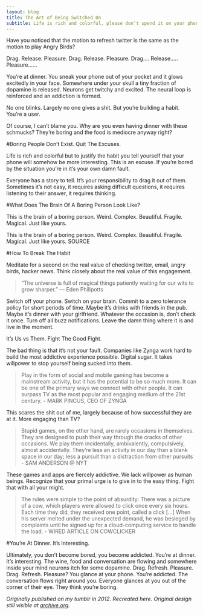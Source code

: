 ```yaml
---
layout: blog
title: The Art of Being Switched On
subtitle: Life is rich and colorful, please don’t spend it on your phone.
---
```


Have you noticed that the motion to refresh twitter is the same as the motion to play Angry Birds?

Drag. Release. Pleasure. Drag. Release. Pleasure. Drag…. Release….. Pleasure……

You’re at dinner. You sneak your phone out of your pocket and it glows excitedly in your face. Somewhere under your skull a tiny fraction of dopamine is released. Neurons get twitchy and excited. The neural loop is reinforced and an addiction is formed.

No one blinks. Largely no one gives a shit. But you’re building a habit. You’re a user.

Of course, I can’t blame you. Why are you even having dinner with these schmucks? They’re boring and the food is mediocre anyway right?

#Boring People Don’t Exist. Quit The Excuses.

Life is rich and colorful but to justify the habit you tell yourself that your phone will somehow be more interesting. This is an excuse. If you’re bored by the situation you’re in it’s your own damn fault.

Everyone has a story to tell. It’s your responsibility to drag it out of them. Sometimes it’s not easy, it requires asking difficult questions, it requires listening to their answer, it requires thinking.

#What Does The Brain Of A Boring Person Look Like?

This is the brain of a boring person. Weird. Complex. Beautiful. Fragile. Magical.
Just like yours.

This is the brain of a boring person. Weird. Complex. Beautiful. Fragile. Magical. Just like yours.
SOURCE

#How To Break The Habit

Meditate for a second on the real value of checking twitter, email, angry birds, hacker news. Think closely about the real value of this engagement.

>“The universe is full of magical things patiently waiting for our wits to grow sharper.” ― Eden Phillpotts

Switch off your phone. Switch on your brain. Commit to a zero tolerance policy for short periods of time. Maybe it’s drinks with friends in the pub. Maybe it’s dinner with your girlfriend. Whatever the occasion is, don’t check it once. Turn off all buzz notifications. Leave the damn thing where it is and live in the moment.

It’s Us vs Them. Fight The Good Fight.

The bad thing is that it’s not your fault. Companies like Zynga work hard to build the most addictive experience possible. Digital sugar. It takes willpower to stop yourself being sucked into them.

>Play in the form of social and mobile gaming has become a mainstream activity, but it has the potential to be so much more. It can be one of the primary ways we connect with other people. It can surpass TV as the most popular and engaging medium of the 21st century. - MARK PINCUS, CEO OF ZYNGA

This scares the shit out of me, largely because of how successful they are at it. More engaging than TV?

>Stupid games, on the other hand, are rarely occasions in themselves. They are designed to push their way through the cracks of other occasions. We play them incidentally, ambivalently, compulsively, almost accidentally. They’re less an activity in our day than a blank space in our day; less a pursuit than a distraction from other pursuits - SAM ANDERSON @ NYT

These games and apps are fiercely addictive. We lack willpower as human beings. Recognize that your primal urge is to give in to the easy thing. Fight that with all your might.

>The rules were simple to the point of absurdity: There was a picture of a cow, which players were allowed to click once every six hours. Each time they did, they received one point, called a click […] When his server melted under the unexpected demand, he was besieged by complaints until he signed up for a cloud-computing service to handle the load. - WIRED ARTICLE ON COWCLICKER

#You’re At Dinner. It’s Interesting.

Ultimately, you don’t become bored, you become addicted. You’re at dinner. It’s interesting. The wine, food and conversation are flowing and somewhere inside your mind neurons itch for some dopamine. Drag. Refresh. Pleasure. Drag. Refresh. Pleasure? You glance at your phone. You’re addicted. The conversation flows right around you. Everyone glances at you out of the corner of their eye. They think you’re boring.

*Originally published on my tumblr in 2012. Recreated here. Original design still visible at [archive.org](https://web.archive.org/web/20120416025736/http://tomcritchlow.com/post/20963321487/the-art-of-being-switched-on).*
